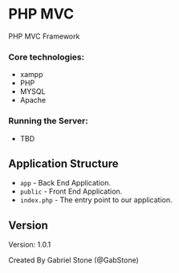 # PHP MVC
PHP MVC Framework

### Core technologies:
- xampp
- PHP
- MYSQL
- Apache

### Running the Server:
- TBD

## Application Structure
- `app` - Back End Application.
- `public` - Front End Application.
- `index.php` - The entry point to our application. 

## Version
Version: 1.0.1

Created By Gabriel Stone (@GabStone)